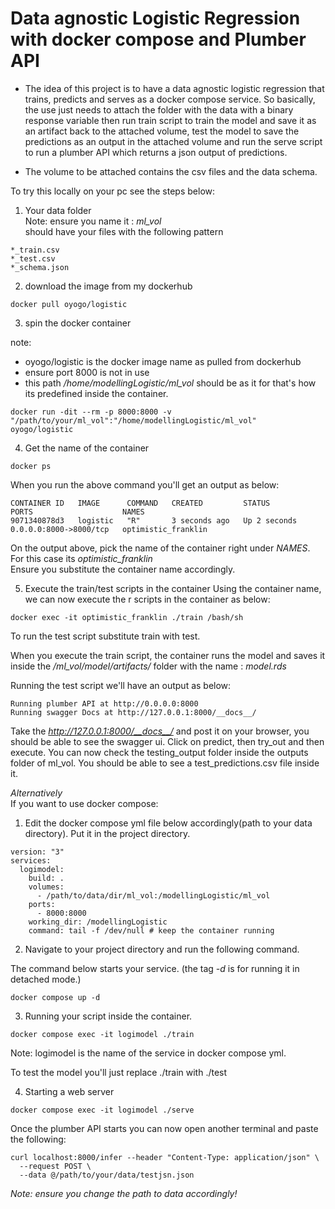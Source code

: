 # Data agnostic Logistic Regression with docker compose and Plumber API  

* The idea of this project is to have a data agnostic logistic regression that trains, predicts and serves as a docker compose service.
 So basically, the use just needs to attach the folder with the data with a binary response variable then run train script to train the model and save it as an artifact back to the attached volume, test the model to save the predictions as an output in the attached volume and run the serve script to run a plumber API which returns a json output of predictions. 
 
* The volume to be attached contains the csv files and the data schema.    

To try this locally on your pc see the steps below: 

1. Your data folder   
Note: ensure you name it : *ml_vol*      
should have your files with the following pattern     
```
*_train.csv
*_test.csv
*_schema.json 

```

2.  download the image from my dockerhub 

```
docker pull oyogo/logistic

```

3. spin the docker container   

note: 
 * oyogo/logistic is the docker image name as pulled from dockerhub   
 * ensure port 8000 is not in use     
 * this path _/home/modellingLogistic/ml_vol_ should be as it for that's how its predefined inside the container.   
 
```
docker run -dit --rm -p 8000:8000 -v "/path/to/your/ml_vol":"/home/modellingLogistic/ml_vol"  oyogo/logistic

```

4. Get the name of the container  

```
docker ps 

```
When you run the above command you'll get an output as below: 

```
CONTAINER ID   IMAGE      COMMAND   CREATED         STATUS         PORTS                    NAMES
9071340878d3   logistic   "R"       3 seconds ago   Up 2 seconds   0.0.0.0:8000->8000/tcp   optimistic_franklin

```

On the output above, pick the name of the container right under *NAMES*. For this case its _optimistic_franklin_   
Ensure you substitute the container name accordingly. 

5. Execute the train/test scripts in the container 
Using the container name, we can now execute the r scripts in the container as below:  

```
docker exec -it optimistic_franklin ./train /bash/sh

```
To run the test script substitute train with test.  


When you execute the train script, the container runs the model and saves it inside the */ml_vol/model/artifacts/* folder with the name : *model.rds*   
  

Running the test script we'll have an output as below: 

```
Running plumber API at http://0.0.0.0:8000
Running swagger Docs at http://127.0.0.1:8000/__docs__/

```

Take the _http://127.0.0.1:8000/__docs__/_ and post it on your browser, you should be able to see the swagger ui. Click on predict, then try_out and then execute. 
You can now check the testing_output folder inside the outputs folder of ml_vol. You should be able to see a test_predictions.csv file inside it.  



*Alternatively*       
If you want to use docker compose:    

1. Edit the docker compose yml file below accordingly(path to your data directory). Put it in the project directory. 
```
version: "3"
services:
  logimodel:
    build: .
    volumes:
      - /path/to/data/dir/ml_vol:/modellingLogistic/ml_vol
    ports:
      - 8000:8000
    working_dir: /modellingLogistic
    command: tail -f /dev/null # keep the container running

```

2. Navigate to your project directory and run the following command.   

The command below starts your service. (the tag _-d_ is for running it in detached mode.)   

```
docker compose up -d

``` 

3. Running your script inside the container.    

```
docker compose exec -it logimodel ./train

```
Note: logimodel is the name of the service in docker compose yml.    

To test the model you'll just replace ./train with ./test   

4. Starting a web server 

```
docker compose exec -it logimodel ./serve 
```

Once the plumber API starts you can now open another terminal and paste the following: 

```
curl localhost:8000/infer --header "Content-Type: application/json" \
  --request POST \
  --data @/path/to/your/data/testjsn.json
```

_*Note: ensure you change the path to data accordingly!*_